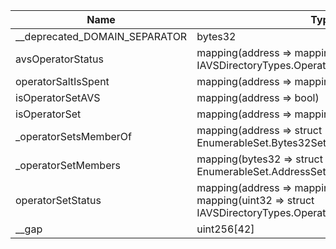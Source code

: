 | Name                          | Type                                                                                                               | Slot | Offset | Bytes | Contract                                                       |
|-------------------------------|--------------------------------------------------------------------------------------------------------------------|------|--------|-------|----------------------------------------------------------------|
| __deprecated_DOMAIN_SEPARATOR | bytes32                                                                                                            | 0    | 0      | 32    | src/contracts/core/AVSDirectoryStorage.sol:AVSDirectoryStorage |
| avsOperatorStatus             | mapping(address => mapping(address => enum IAVSDirectoryTypes.OperatorAVSRegistrationStatus))                      | 1    | 0      | 32    | src/contracts/core/AVSDirectoryStorage.sol:AVSDirectoryStorage |
| operatorSaltIsSpent           | mapping(address => mapping(bytes32 => bool))                                                                       | 2    | 0      | 32    | src/contracts/core/AVSDirectoryStorage.sol:AVSDirectoryStorage |
| isOperatorSetAVS              | mapping(address => bool)                                                                                           | 3    | 0      | 32    | src/contracts/core/AVSDirectoryStorage.sol:AVSDirectoryStorage |
| isOperatorSet                 | mapping(address => mapping(uint32 => bool))                                                                        | 4    | 0      | 32    | src/contracts/core/AVSDirectoryStorage.sol:AVSDirectoryStorage |
| _operatorSetsMemberOf         | mapping(address => struct EnumerableSet.Bytes32Set)                                                                | 5    | 0      | 32    | src/contracts/core/AVSDirectoryStorage.sol:AVSDirectoryStorage |
| _operatorSetMembers           | mapping(bytes32 => struct EnumerableSet.AddressSet)                                                                | 6    | 0      | 32    | src/contracts/core/AVSDirectoryStorage.sol:AVSDirectoryStorage |
| operatorSetStatus             | mapping(address => mapping(address => mapping(uint32 => struct IAVSDirectoryTypes.OperatorSetRegistrationStatus))) | 7    | 0      | 32    | src/contracts/core/AVSDirectoryStorage.sol:AVSDirectoryStorage |
| __gap                         | uint256[42]                                                                                                        | 8    | 0      | 1344  | src/contracts/core/AVSDirectoryStorage.sol:AVSDirectoryStorage |
